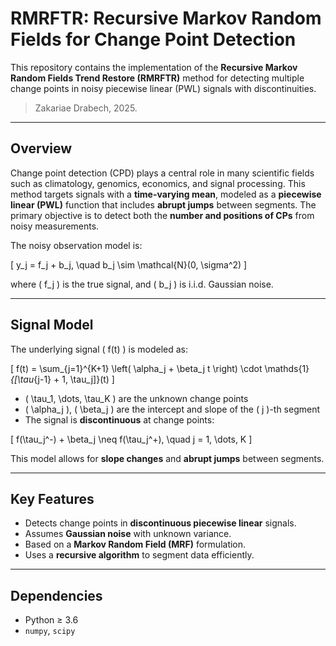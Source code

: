 # RMRFTR: Recursive Markov Random Fields for Change Point Detection

This repository contains the implementation of the **Recursive Markov Random Fields Trend Restore (RMRFTR)** method for detecting multiple change points in noisy piecewise linear (PWL) signals with  discontinuities.

> Zakariae Drabech, 2025.

---

## Overview

Change point detection (CPD) plays a central role in many scientific fields such as climatology, genomics, economics, and signal processing. This method targets signals with a **time-varying mean**, modeled as a **piecewise linear (PWL)** function that includes **abrupt jumps** between segments. The primary objective is to detect both the **number and positions of CPs** from noisy measurements.

The noisy observation model is:

\[
y_j = f_j + b_j, \quad b_j \sim \mathcal{N}(0, \sigma^2)
\]

where \( f_j \) is the true signal, and \( b_j \) is i.i.d. Gaussian noise.

---

## Signal Model

The underlying signal \( f(t) \) is modeled as:

\[
f(t) = \sum_{j=1}^{K+1} \left( \alpha_j + \beta_j t \right) \cdot \mathds{1}_{[\tau_{j-1} + 1, \tau_j]}(t)
\]

- \( \tau_1, \dots, \tau_K \) are the unknown change points  
- \( \alpha_j \), \( \beta_j \) are the intercept and slope of the \( j \)-th segment  
- The signal is **discontinuous** at change points:
  
\[
f(\tau_j^-) + \beta_j \neq f(\tau_j^+), \quad j = 1, \dots, K
\]

This model allows for **slope changes** and **abrupt jumps** between segments.

---

## Key Features

- Detects change points in **discontinuous piecewise linear** signals.
- Assumes **Gaussian noise** with unknown variance.
- Based on a **Markov Random Field (MRF)** formulation.
- Uses a **recursive algorithm** to segment data efficiently.
  
---

## Dependencies

- Python ≥ 3.6  
- `numpy`, `scipy`
